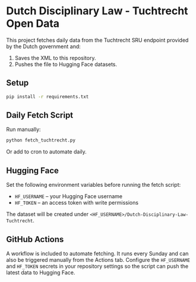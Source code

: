 # Dutch Disciplinary Law - Tuchtrecht Open Data

This project fetches daily data from the Tuchtrecht SRU endpoint provided by the Dutch government and:

1. Saves the XML to this repository.
2. Pushes the file to Hugging Face datasets.

## Setup

```bash
pip install -r requirements.txt
```

## Daily Fetch Script

Run manually:

```bash
python fetch_tuchtrecht.py
```

Or add to cron to automate daily.

## Hugging Face

Set the following environment variables before running the fetch script:

* `HF_USERNAME` – your Hugging Face username
* `HF_TOKEN` – an access token with write permissions

The dataset will be created under `<HF_USERNAME>/Dutch-Disciplinary-Law-Tuchtrecht`.

## GitHub Actions

A workflow is included to automate fetching. It runs every Sunday and can also
be triggered manually from the Actions tab. Configure the `HF_USERNAME` and
`HF_TOKEN` secrets in your repository settings so the script can push the latest
data to Hugging Face.
